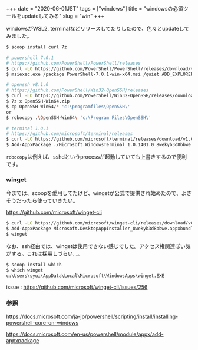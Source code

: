 +++
date = "2020-06-01JST"
tags = ["windows"]
title = "windowsの必須ツールをupdateしてみる"
slug = "win"
+++

windowsがWSL2, terminalなどリリースしてたりしたので、色々とupdateしてみました。

```sh
$ scoop install curl 7z

# powershell 7.0.1
# https://github.com/PowerShell/PowerShell/releases
$ curl -LO https://github.com/PowerShell/PowerShell/releases/download/v7.0.1/PowerShell-7.0.1-win-x64.msi
$ msiexec.exe /package PowerShell-7.0.1-win-x64.msi /quiet ADD_EXPLORER_CONTEXT_MENU_OPENPOWERSHELL=1 ENABLE_PSREMOTING=1 REGISTER_MANIFEST=1

# openssh v8.1.0
# https://github.com/PowerShell/Win32-OpenSSH/releases
$ curl -LO https://github.com/PowerShell/Win32-OpenSSH/releases/download/v8.1.0.0p1-Beta/OpenSSH-Win64.zip
$ 7z x OpenSSH-Win64.zip
$ cp OpenSSH-Win64/* 'c:\programfiles\OpenSSH\'
or
$ robocopy .\OpenSSH-Win64\ 'c:\Program Files\OpenSSH\'

# terminal 1.0.1
# https://github.com/microsoft/terminal/releases
$ curl -LO https://github.com/microsoft/terminal/releases/download/v1.0.1401.0/Microsoft.WindowsTerminal_1.0.1401.0_8wekyb3d8bbwe.msixbundle
$ Add-AppxPackage ./Microsoft.WindowsTerminal_1.0.1401.0_8wekyb3d8bbwe.msixbundle
```

`robocopy`は例えば、sshdというprocessが起動していても上書きするので便利です。

### winget

今までは、scoopを愛用してたけど、wingetが公式で提供され始めたので、よさそうだったら使っていきたい。

https://github.com/microsoft/winget-cli

```sh
$ curl -LO https://github.com/microsoft/winget-cli/releases/download/v0.1.4331-preview/Microsoft.DesktopAppInstaller_8wekyb3d8bbwe.appxbundle
$ Add-AppxPackage Microsoft.DesktopAppInstaller_8wekyb3d8bbwe.appxbundle
$ winget
```

なお、ssh経由では、wingetは使用できない感じでした。アクセス権関連ぽい気がする。これは採用しづらい...。

```sh
$ scoop install which
$ which winget
c:\Users\syui\AppData\Local\Microsoft\WindowsApps\winget.EXE
```

issue : https://github.com/microsoft/winget-cli/issues/256

### 参照

https://docs.microsoft.com/ja-jp/powershell/scripting/install/installing-powershell-core-on-windows

https://docs.microsoft.com/en-us/powershell/module/appx/add-appxpackage
